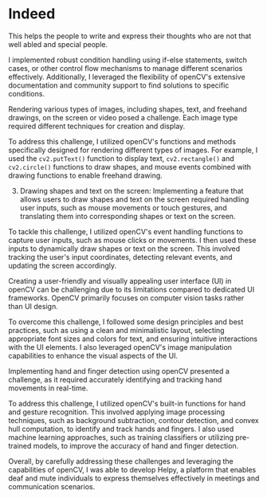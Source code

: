 

# Indeed
This helps the people to write and express their thoughts who are not that well abled and special people.

 I implemented robust condition handling using if-else statements, switch cases, or other control flow mechanisms to manage different scenarios effectively. Additionally, I leveraged the flexibility of openCV's extensive documentation and community support to find solutions to specific conditions.


Rendering various types of images, including shapes, text, and freehand drawings, on the screen or video posed a challenge. Each image type required different techniques for creation and display.

To address this challenge, I utilized openCV's functions and methods specifically designed for rendering different types of images. For example, I used the `cv2.putText()` function to display text, `cv2.rectangle()` and `cv2.circle()` functions to draw shapes, and mouse events combined with drawing functions to enable freehand drawing.

3. Drawing shapes and text on the screen:
Implementing a feature that allows users to draw shapes and text on the screen required handling user inputs, such as mouse movements or touch gestures, and translating them into corresponding shapes or text on the screen.

To tackle this challenge, I utilized openCV's event handling functions to capture user inputs, such as mouse clicks or movements. I then used these inputs to dynamically draw shapes or text on the screen. This involved tracking the user's input coordinates, detecting relevant events, and updating the screen accordingly.


Creating a user-friendly and visually appealing user interface (UI) in openCV can be challenging due to its limitations compared to dedicated UI frameworks. OpenCV primarily focuses on computer vision tasks rather than UI design.

To overcome this challenge, I followed some design principles and best practices, such as using a clean and minimalistic layout, selecting appropriate font sizes and colors for text, and ensuring intuitive interactions with the UI elements. I also leveraged openCV's image manipulation capabilities to enhance the visual aspects of the UI.

Implementing hand and finger detection using openCV presented a challenge, as it required accurately identifying and tracking hand movements in real-time.

To address this challenge, I utilized openCV's built-in functions for hand and gesture recognition. This involved applying image processing techniques, such as background subtraction, contour detection, and convex hull computation, to identify and track hands and fingers. I also used machine learning approaches, such as training classifiers or utilizing pre-trained models, to improve the accuracy of hand and finger detection.

Overall, by carefully addressing these challenges and leveraging the capabilities of openCV, I was able to develop Helpy, a platform that enables deaf and mute individuals to express themselves effectively in meetings and communication scenarios.
